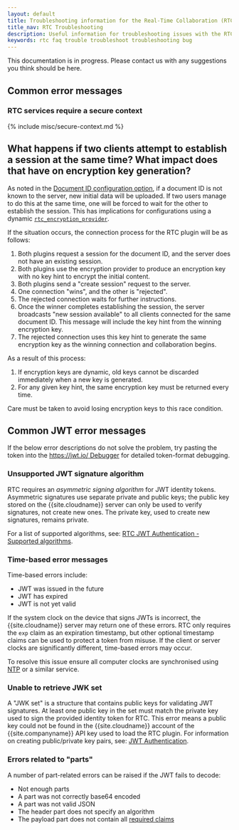 ```yaml
---
layout: default
title: Troubleshooting information for the Real-Time Collaboration (RTC) plugin
title_nav: RTC Troubleshooting
description: Useful information for troubleshooting issues with the RTC plugin.
keywords: rtc faq trouble troubleshoot troubleshooting bug
---
```


This documentation is in progress. Please contact us with any suggestions you think should be here.

## Common error messages

### RTC services require a secure context

{% include misc/secure-context.md %}

## What happens if two clients attempt to establish a session at the same time? What impact does that have on encryption key generation?

As noted in the [Document ID configuration option]({{site.baseurl}}/plugins/premium/rtc/configuration/rtc-options-required/#rtc_document_id), if a document ID is not known to the server, new initial data will be uploaded. If two users manage to do this at the same time, one will be forced to wait for the other to establish the session. This has implications for configurations using a dynamic [`rtc_encryption_provider`]({{site.baseurl}}/plugins/premium/rtc/configuration/rtc-options-required/#rtc_encryption_provider).

If the situation occurs, the connection process for the RTC plugin will be as follows:

1. Both plugins request a session for the document ID, and the server does not have an existing session.
1. Both plugins use the encryption provider to produce an encryption key with no key hint to encrypt the initial content.
1. Both plugins send a "create session" request to the server.
1. One connection "wins", and the other is "rejected".
1. The rejected connection waits for further instructions.
1. Once the winner completes establishing the session, the server broadcasts "new session available" to all clients connected for the same document ID. This message will include the key hint from the winning encryption key.
1. The rejected connection uses this key hint to generate the same encryption key as the winning connection and collaboration begins.

As a result of this process:

1. If encryption keys are dynamic, old keys cannot be discarded immediately when a new key is generated.
2. For any given key hint, the same encryption key must be returned every time.

Care must be taken to avoid losing encryption keys to this race condition.

## Common JWT error messages

If the below error descriptions do not solve the problem, try pasting the token into the [https://jwt.io/ Debugger](https://jwt.io/#debugger-io) for detailed token-format debugging.

### Unsupported JWT signature algorithm

RTC requires an _asymmetric signing algorithm_ for JWT identity tokens. Asymmetric signatures use separate private and public keys; the public key stored on the {{site.cloudname}} server can only be used to verify signatures, not create new ones. The private key, used to create new signatures, remains private.

For a list of supported algorithms, see: [RTC JWT Authentication - Supported algorithms]({{site.baseurl}}/plugins/premium/rtc/jwt-authentication/#supportedalgorithms).

### Time-based error messages

Time-based errors include:

* JWT was issued in the future
* JWT has expired
* JWT is not yet valid

If the system clock on the device that signs JWTs is incorrect, the {{site.cloudname}} server may return one of these errors. RTC only requires the `exp` claim as an expiration timestamp, but other optional timestamp claims can be used to protect a token from misuse. If the client or server clocks are significantly different, time-based errors may occur.

To resolve this issue ensure all computer clocks are synchronised using [NTP](https://en.wikipedia.org/wiki/Network_Time_Protocol) or a similar service.

### Unable to retrieve JWK set

A "JWK set" is a structure that contains public keys for validating JWT signatures. At least one public key in the set must match the private key used to sign the provided identity token for RTC. This error means a public key could not be found in the {{site.cloudname}} account of the {{site.companyname}} API key used to load the RTC plugin. For information on creating public/private key pairs, see: [JWT Authentication]({{site.baseurl}}/plugins/premium/rtc/jwt-authentication/#privatepublickeypairsfortinycloudservices).

### Errors related to "parts"

A number of part-related errors can be raised if the JWT fails to decode:

* Not enough parts
* A part was not correctly base64 encoded
* A part was not valid JSON
* The header part does not specify an algorithm
* The payload part does not contain all [required claims]({{site.baseurl}}/plugins/premium/rtc/jwt-authentication/#claims)
